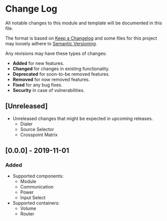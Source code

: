 # Change Log
All notable changes to this module and template will be documented in this file.

The format is based on [Keep a Changelog](http://keepachangelog.com/)
and some files for this project may loosely adhere to [Semantic Versioning](http://semver.org/).

Any revisions may have these types of changes:

- **Added** for new features.
- **Changed** for changes in existing functionality.
- **Deprecated** for soon-to-be removed features.
- **Removed** for now removed features.
- **Fixed** for any bug fixes.
- **Security** in case of vulnerabilities.

## [Unreleased]
- Unreleased changes that might be expected in upcoming releases.
  - Dialer
  - Source Selector
  - Crosspoint Matrix

## [0.0.0] - 2019-11-01
### Added
- Supported components:
  - Module
  - Communication
  - Power
  - Input Select
- Supported containers:
  - Volume
  - Router
